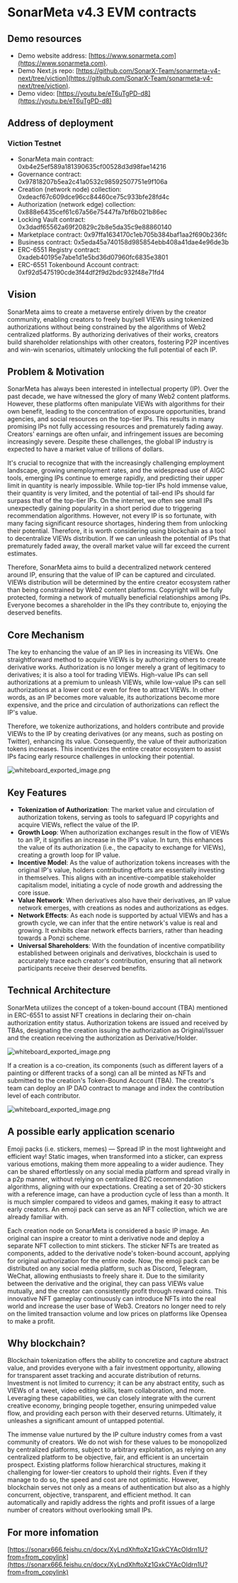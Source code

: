 # SonarMeta v4.3 EVM contracts

## Demo resources

- Demo website address: [https://www.sonarmeta.com](https://www.sonarmeta.com).
- Demo Next.js repo: [https://github.com/SonarX-Team/sonarmeta-v4-next/tree/viction](https://github.com/SonarX-Team/sonarmeta-v4-next/tree/viction).
- Demo video: [https://youtu.be/eT6uTgPD-d8](https://youtu.be/eT6uTgPD-d8)

## Address of deployment

### Viction Testnet

- SonarMeta main contract: 0xb4e25ef589a181390635cf00528d3d98fae14216
- Governance contract: 0x97818207b5ea2c41a0532c98592507751e9f106a
- Creation (network node) collection: 0xdeacf67c609dce96cc84460ce75c933bfe28fd4c
- Authorization (network edge) collection: 0x888e6435cef61c67a56e75447fa7bf6b021b86ec
- Locking Vault contract: 0x3dadf65562a69f20829c2b8e5da35c9e88860140
- Marketplace contract: 0x97ffa1634170c1eb705b384baf1aa2f690b236fc
- Business contract: 0x5eda45a740158d985854ebb408a41dae4e96de3b
- ERC-6551 Registry contract: 0xadeb40195e7abe1d1e5bd36d07960fc6835e3801
- ERC-6551 Tokenbound Account contract: 0xf92d5475190cde3f44df2f9d2bdc932f48e71fd4

## Vision

SonarMeta aims to create a metaverse entirely driven by the creator community, enabling creators to freely buy/sell VIEWs using tokenized authorizations without being constrained by the algorithms of Web2 centralized platforms. By authorizing derivatives of their works, creators build shareholder relationships with other creators, fostering P2P incentives and win-win scenarios, ultimately unlocking the full potential of each IP.

## Problem & Motivation

SonarMeta has always been interested in intellectual property (IP). Over the past decade, we have witnessed the glory of many Web2 content platforms. However, these platforms often manipulate VIEWs with algorithms for their own benefit, leading to the concentration of exposure opportunities, brand agencies, and social resources on the top-tier IPs. This results in many promising IPs not fully accessing resources and prematurely fading away. Creators' earnings are often unfair, and infringement issues are becoming increasingly severe. Despite these challenges, the global IP industry is expected to have a market value of trillions of dollars.

It's crucial to recognize that with the increasingly challenging employment landscape, growing unemployment rates, and the widespread use of AIGC tools, emerging IPs continue to emerge rapidly, and predicting their upper limit in quantity is nearly impossible. While top-tier IPs hold immense value, their quantity is very limited, and the potential of tail-end IPs should far surpass that of the top-tier IPs. On the internet, we often see small IPs unexpectedly gaining popularity in a short period due to triggering recommendation algorithms. However, not every IP is so fortunate, with many facing significant resource shortages, hindering them from unlocking their potential. Therefore, it is worth considering using blockchain as a tool to decentralize VIEWs distribution. If we can unleash the potential of IPs that prematurely faded away, the overall market value will far exceed the current estimates.

Therefore, SonarMeta aims to build a decentralized network centered around IP, ensuring that the value of IP can be captured and circulated. VIEWs distribution will be determined by the entire creator ecosystem rather than being constrained by Web2 content platforms. Copyright will be fully protected, forming a network of mutually beneficial relationships among IPs. Everyone becomes a shareholder in the IPs they contribute to, enjoying the deserved benefits.

## Core Mechanism

The key to enhancing the value of an IP lies in increasing its VIEWs. One straightforward method to acquire VIEWs is by authorizing others to create derivative works. Authorization is no longer merely a grant of legitimacy to derivatives; it is also a tool for trading VIEWs. High-value IPs can sell authorizations at a premium to unleash VIEWs, while low-value IPs can sell authorizations at a lower cost or even for free to attract VIEWs. In other words, as an IP becomes more valuable, its authorizations become more expensive, and the price and circulation of authorizations can reflect the IP's value.

Therefore, we tokenize authorizations, and holders contribute and provide VIEWs to the IP by creating derivatives (or any means, such as posting on Twitter), enhancing its value. Consequently, the value of their authorization tokens increases. This incentivizes the entire creator ecosystem to assist IPs facing early resource challenges in unlocking their potential.

![whiteboard_exported_image.png](https://cdn.dorahacks.io/static/files/18c1fe2034425037b33fa2246458eff6.png)

## Key Features

- **Tokenization of Authorization**: The market value and circulation of authorization tokens, serving as tools to safeguard IP copyrights and acquire VIEWs, reflect the value of the IP.
- **Growth Loop**: When authorization exchanges result in the flow of VIEWs to an IP, it signifies an increase in the IP's value. In turn, this enhances the value of its authorization (i.e., the capacity to exchange for VIEWs), creating a growth loop for IP value.
- **Incentive Model**: As the value of authorization tokens increases with the original IP's value, holders contributing efforts are essentially investing in themselves. This aligns with an incentive-compatible stakeholder capitalism model, initiating a cycle of node growth and addressing the core issue.
- **Value Network**: When derivatives also have their derivatives, an IP value network emerges, with creations as nodes and authorizations as edges.
- **Network Effects**: As each node is supported by actual VIEWs and has a growth cycle, we can infer that the entire network's value is real and growing. It exhibits clear network effects barriers, rather than heading towards a Ponzi scheme.
- **Universal Shareholders**: With the foundation of incentive compatibility established between originals and derivatives, blockchain is used to accurately trace each creator's contribution, ensuring that all network participants receive their deserved benefits.

## Technical Architecture

SonarMeta utilizes the concept of a token-bound account (TBA) mentioned in ERC-6551 to assist NFT creations in declaring their on-chain authorization entity status. Authorization tokens are issued and received by TBAs, designating the creation issuing the authorization as Original/Issuer and the creation receiving the authorization as Derivative/Holder.

![whiteboard_exported_image.png](https://cdn.dorahacks.io/static/files/18c1fe3dbfeba84121d07164602b59a6.png)

If a creation is a co-creation, its components (such as different layers of a painting or different tracks of a song) can all be minted as NFTs and submitted to the creation's Token-Bound Account (TBA). The creator's team can deploy an IP DAO contract to manage and index the contribution level of each contributor.

![whiteboard_exported_image.png](https://cdn.dorahacks.io/static/files/18c1fe432a1e7f79a0c627f494fa502a.png)

## A possible early application scenario

Emoji packs (i.e. stickers, memes) — Spread IP in the most lightweight and efficient way! Static images, when transformed into a sticker, can express various emotions, making them more appealing to a wider audience. They can be shared effortlessly on any social media platform and spread virally in a p2p manner, without relying on centralized B2C recommendation algorithms, aligning with our expectations. Creating a set of 20-30 stickers with a reference image, can have a production cycle of less than a month. It is much simpler compared to videos and games, making it easy to attract early creators. An emoji pack can serve as an NFT collection, which we are already familiar with.

Each creation node on SonarMeta is considered a basic IP image. An original can inspire a creator to mint a derivative node and deploy a separate NFT collection to mint stickers. The sticker NFTs are treated as components, added to the derivative node's token-bound account, applying for original authorization for the entire node. Now, the emoji pack can be distributed on any social media platform, such as Discord, Telegram, WeChat, allowing enthusiasts to freely share it. Due to the similarity between the derivative and the original, they can pass VIEWs value mutually, and the creator can consistently profit through reward coins. This innovative NFT gameplay continuously can introduce NFTs into the real world and increase the user base of Web3. Creators no longer need to rely on the limited transaction volume and low prices on platforms like Opensea to make a profit.

## Why blockchain?

Blockchain tokenization offers the ability to concretize and capture abstract value, and provides everyone with a fair investment opportunity, allowing for transparent asset tracking and accurate distribution of returns. Investment is not limited to currency; it can be any abstract entity, such as VIEWs of a tweet, video editing skills, team collaboration, and more. Leveraging these capabilities, we can closely integrate with the current creative economy, bringing people together, ensuring unimpeded value flow, and providing each person with their deserved returns. Ultimately, it unleashes a significant amount of untapped potential.

The immense value nurtured by the IP culture industry comes from a vast community of creators. We do not wish for these values to be monopolized by centralized platforms, subject to arbitrary exploitation, as relying on any centralized platform to be objective, fair, and efficient is an uncertain prospect. Existing platforms follow hierarchical structures, making it challenging for lower-tier creators to uphold their rights. Even if they manage to do so, the speed and cost are not optimistic. However, blockchain serves not only as a means of authentication but also as a highly concurrent, objective, transparent, and efficient method. It can automatically and rapidly address the rights and profit issues of a large number of creators without overlooking small IPs.

## For more infomation

[https://sonarx666.feishu.cn/docx/XyLndXhftoXz1GxkCYAcOIdrn1U?from=from_copylink](https://sonarx666.feishu.cn/docx/XyLndXhftoXz1GxkCYAcOIdrn1U?from=from_copylink)
